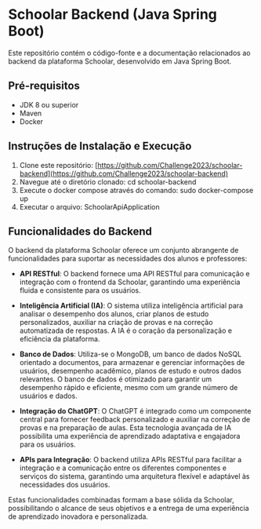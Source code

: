 # Schoolar Backend (Java Spring Boot)

Este repositório contém o código-fonte e a documentação relacionados ao backend da plataforma Schoolar, desenvolvido em Java Spring Boot.

## Pré-requisitos
- JDK 8 ou superior
- Maven
- Docker

## Instruções de Instalação e Execução
1. Clone este repositório: [https://github.com/Challenge2023/schoolar-backend](https://github.com/Challenge2023/schoolar-backend)
2. Navegue até o diretório clonado: cd schoolar-backend
3. Execute o docker compose através do comando: sudo docker-compose up
4. Executar o arquivo: SchoolarApiApplication


## Funcionalidades do Backend
O backend da plataforma Schoolar oferece um conjunto abrangente de funcionalidades para suportar as necessidades dos alunos e professores:

- **API RESTful**: O backend fornece uma API RESTful para comunicação e integração com o frontend da Schoolar, garantindo uma experiência fluida e consistente para os usuários.

- **Inteligência Artificial (IA)**: O sistema utiliza inteligência artificial para analisar o desempenho dos alunos, criar planos de estudo personalizados, auxiliar na criação de provas e na correção automatizada de respostas. A IA é o coração da personalização e eficiência da plataforma.

- **Banco de Dados**: Utiliza-se o MongoDB, um banco de dados NoSQL orientado a documentos, para armazenar e gerenciar informações de usuários, desempenho acadêmico, planos de estudo e outros dados relevantes. O banco de dados é otimizado para garantir um desempenho rápido e eficiente, mesmo com um grande número de usuários e dados.

- **Integração do ChatGPT**: O ChatGPT é integrado como um componente central para fornecer feedback personalizado e auxiliar na correção de provas e na preparação de aulas. Esta tecnologia avançada de IA possibilita uma experiência de aprendizado adaptativa e engajadora para os usuários.

- **APIs para Integração**: O backend utiliza APIs RESTful para facilitar a integração e a comunicação entre os diferentes componentes e serviços do sistema, garantindo uma arquitetura flexível e adaptável às necessidades dos usuários.

Estas funcionalidades combinadas formam a base sólida da Schoolar, possibilitando o alcance de seus objetivos e a entrega de uma experiência de aprendizado inovadora e personalizada.
